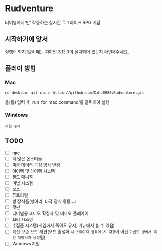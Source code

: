 # Rudventure
터미널에서'만' 작동하는 실시간 로그라이크 RPG 게임   
   
## 시작하기에 앞서   
   실행이 되지 않을 때는 파이썬 3.13.0이 설치되어 있는지 확인해주세요.

## 플레이 방법   
### Mac   
```
cd desktop; git clone https://github.com/Daho0980/Rudventure.git
```
을(를) 입력 후 'run_for_mac.command'를 클릭하여 실행   

### Windows   
```
지원 불가
```

## TODO   
- [ ] npc   
- [ ] 더 많은 몬스터들   
- [ ] 미궁 데이터 구성 방식 변경   
- [ ] 아이템 및 아이템 시스템   
- [ ] 필드 매니저   
- [ ] 마법 시스템   
- [ ] 보스   
- [ ] 튜토리얼   
- [ ] 방 장식품(항아리, 바닥 장식 등등...)   
- [ ] 컷씬   
- [ ] 터미널용 비디오 확장자 및 비디오 플레이어   
- [ ] 요리 시스템   
- [ ] 수집품 시스템(게임에서 죽어도 유지, 메뉴에서 볼 수 있음)   
- [ ] 육신 보존 모드 개편(모드 활성화 시 `스테이지 클리어 시 저장`이 아닌 `이벤트 방에서 육신 저장터가 생성`됨)
- [ ] Windows 지원